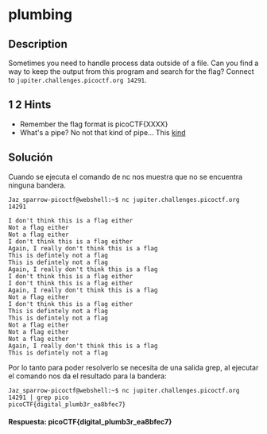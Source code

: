 # plumbing

## Description

Sometimes you need to handle process data outside of a file. Can you find a way to keep the output from this program and search for the flag? Connect to `jupiter.challenges.picoctf.org 14291`.

## 1 2 Hints 

* Remember the flag format is picoCTF{XXXX}
* What's a pipe? No not that kind of pipe... This [kind](http://www.linfo.org/pipes.html)

## Solución

Cuando se ejecuta el comando de nc nos muestra que no se encuentra ninguna bandera.

```
Jaz_sparrow-picoctf@webshell:~$ nc jupiter.challenges.picoctf.org 14291

I don't think this is a flag either
Not a flag either
Not a flag either
I don't think this is a flag either
Again, I really don't think this is a flag
This is defintely not a flag
This is defintely not a flag
Again, I really don't think this is a flag
I don't think this is a flag either
I don't think this is a flag either
Again, I really don't think this is a flag
Not a flag either
I don't think this is a flag either
This is defintely not a flag
This is defintely not a flag
Not a flag either
Not a flag either
Not a flag either
Again, I really don't think this is a flag
This is defintely not a flag
```

Por lo tanto para poder resolverlo se necesita de una salida grep, al ejecutar el comando nos da el resultado para la bandera:

```
Jaz_sparrow-picoctf@webshell:~$ nc jupiter.challenges.picoctf.org 14291 | grep pico
picoCTF{digital_plumb3r_ea8bfec7}
```
#### Respuesta: picoCTF{digital_plumb3r_ea8bfec7}
